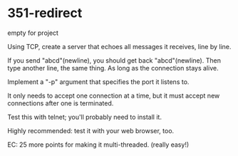 # 351-redirect
empty for project


Using TCP, create a server that echoes all messages it receives, line by line.

If you send "abcd"(newline), you should get back "abcd"(newline). Then type another line, the same thing. As long as the connection stays alive. 

Implement a "-p" argument that specifies the port it listens to.

It only needs to accept one connection at a time, but it must accept new connections after one is terminated.

Test this with telnet; you'll probably need to install it.

Highly recommended: test it with your web browser, too.

EC: 25 more points for making it multi-threaded. (really easy!)